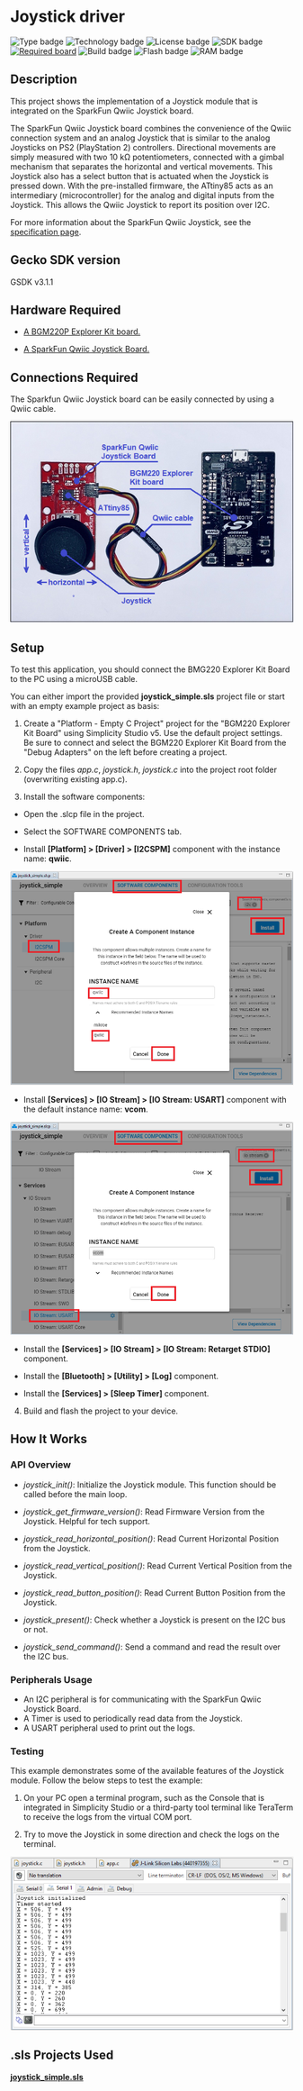 # Joystick driver #
![Type badge](https://img.shields.io/badge/dynamic/json?url=https://raw.githubusercontent.com/SiliconLabs/application_examples_ci/master/hardware_drivers/joystick_common.json&label=Type&query=type&color=green)
![Technology badge](https://img.shields.io/badge/dynamic/json?url=https://raw.githubusercontent.com/SiliconLabs/application_examples_ci/master/hardware_drivers/joystick_common.json&label=Technology&query=technology&color=green)
![License badge](https://img.shields.io/badge/dynamic/json?url=https://raw.githubusercontent.com/SiliconLabs/application_examples_ci/master/hardware_drivers/joystick_common.json&label=License&query=license&color=green)
![SDK badge](https://img.shields.io/badge/dynamic/json?url=https://raw.githubusercontent.com/SiliconLabs/application_examples_ci/master/hardware_drivers/joystick_common.json&label=SDK&query=sdk&color=green)
[![Required board](https://img.shields.io/badge/Sparkfun-Qwiic%20Joystick-green)](https://www.sparkfun.com/products/15168)
![Build badge](https://img.shields.io/endpoint?url=https://raw.githubusercontent.com/SiliconLabs/application_examples_ci/master/hardware_drivers/joystick_build_status.json)
![Flash badge](https://img.shields.io/badge/dynamic/json?url=https://raw.githubusercontent.com/SiliconLabs/application_examples_ci/master/hardware_drivers/joystick_common.json&label=Flash&query=flash&color=blue)
![RAM badge](https://img.shields.io/badge/dynamic/json?url=https://raw.githubusercontent.com/SiliconLabs/application_examples_ci/master/hardware_drivers/joystick_common.json&label=RAM&query=ram&color=blue)

## Description ##

This project shows the implementation of a Joystick module that is integrated on the SparkFun Qwiic Joystick board.

The SparkFun Qwiic Joystick board combines the convenience of the Qwiic connection system and an analog Joystick that is similar to the analog Joysticks on PS2 (PlayStation 2) controllers. Directional movements are simply measured with two 10 kΩ potentiometers, connected with a gimbal mechanism that separates the horizontal and vertical movements. This Joystick also has a select button that is actuated when the Joystick is pressed down. With the pre-installed firmware, the ATtiny85 acts as an intermediary (microcontroller) for the analog and digital inputs from the Joystick. This allows the Qwiic Joystick to report its position over I2C. 

For more information about the SparkFun Qwiic Joystick, see the [specification page](https://learn.sparkfun.com/tutorials/qwiic-joystick-hookup-guide).

## Gecko SDK version ##

GSDK v3.1.1

## Hardware Required ##

- [A BGM220P Explorer Kit board.](https://www.silabs.com/development-tools/wireless/bluetooth/bgm220-explorer-kit)

- [A SparkFun Qwiic Joystick Board.](https://www.sparkfun.com/products/15168)

## Connections Required ##

The Sparkfun Qwiic Joystick board can be easily connected by using a Qwiic cable.

![](images/connection.png)

## Setup ##

To test this application, you should connect the BMG220 Explorer Kit Board to the PC using a microUSB cable.

You can either import the provided **joystick_simple.sls** project file or start with an empty example project as basis:

1. Create a "Platform - Empty C Project" project for the "BGM220 Explorer Kit Board" using Simplicity Studio v5. Use the default project settings. Be sure to connect and select the BGM220 Explorer Kit Board from the "Debug Adapters" on the left before creating a project.

2. Copy the files *app.c*, *joystick.h*, *joystick.c* into the project root folder (overwriting existing app.c).

3. Install the software components:

- Open the .slcp file in the project.

- Select the SOFTWARE COMPONENTS tab.

- Install **[Platform] > [Driver] > [I2CSPM]** component with the instance name: **qwiic**.

![i2c_component](images/i2c_component.png)

- Install **[Services] > [IO Stream] > [IO Stream: USART]** component with the default instance name: **vcom**.

![](images/usart_component.png)

- Install the **[Services] > [IO Stream] > [IO Stream: Retarget STDIO]** component.

- Install the **[Bluetooth] > [Utility] > [Log]** component.

- Install the **[Services] > [Sleep Timer]** component.

4. Build and flash the project to your device.

## How It Works ##

### API Overview ###

- *joystick_init()*: Initialize the Joystick module. This function should be called before the main loop.

- *joystick_get_firmware_version()*: Read Firmware Version from the Joystick. Helpful for tech support.

- *joystick_read_horizontal_position()*: Read Current Horizontal Position from the Joystick.

- *joystick_read_vertical_position()*: Read Current Vertical Position from the Joystick.

- *joystick_read_button_position()*: Read Current Button Position from the Joystick.

- *joystick_present()*: Check whether a Joystick is present on the I2C bus or not.

- *joystick_send_command()*: Send a command and read the result over the I2C bus.

### Peripherals Usage ###

- An I2C peripheral is for communicating with the SparkFun Qwiic Joystick Board.
- A Timer is used to periodically read data from the Joystick.
- A USART peripheral used to print out the logs.

### Testing ###

This example demonstrates some of the available features of the Joystick module. Follow the below steps to test the example:

1. On your PC open a terminal program, such as the Console that is integrated in Simplicity Studio or a third-party tool terminal like TeraTerm to receive the logs from the virtual COM port.

2. Try to move the Joystick in some direction and check the logs on the terminal.

![log](images/log.png)

## .sls Projects Used ##

[**joystick_simple.sls**](SimplicityStudio/joystick_simple.sls)
